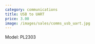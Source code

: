 ```yaml
---
category: communications
title: USB to UART
price: 3.00
image: /images/sales/comms_usb_uart.jpg
---
```

Model: PL2303
